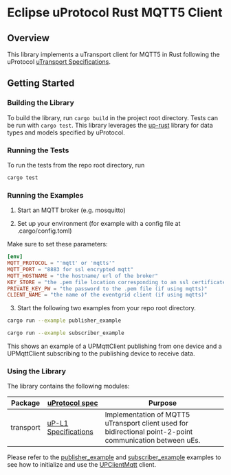 # Eclipse uProtocol Rust MQTT5 Client

## Overview

This library implements a uTransport client for MQTT5 in Rust following the uProtocol [uTransport Specifications](https://github.com/eclipse-uprotocol/uprotocol-spec/blob/main/up-l1/README.adoc).

## Getting Started

### Building the Library

To build the library, run `cargo build` in the project root directory. Tests can be run with `cargo test`. This library leverages the [up-rust](https://github.com/eclipse-uprotocol/up-rust/tree/main) library for data types and models specified by uProtocol.

### Running the Tests

To run the tests from the repo root directory, run
```bash
cargo test
```

### Running the Examples

1. Start an MQTT broker (e.g. mosquitto)

2. Set up your environment (for example with a config file at .cargo/config.toml)

Make sure to set these parameters:
```toml
[env]
MQTT_PROTOCOL = "'mqtt' or 'mqtts'"
MQTT_PORT = "8883 for ssl encrypted mqtt"
MQTT_HOSTNAME = "the hostname/ url of the broker"
KEY_STORE = "the .pem file location corresponding to an ssl certificate (if using mqtts)"
PRIVATE_KEY_PW = "the password to the .pem file (if using mqtts)"
CLIENT_NAME = "the name of the eventgrid client (if using mqtts)"
```

3. Start the following two examples from your repo root directory.

```bash
cargo run --example publisher_example
```

```bash
cargo run --example subscriber_example
```

This shows an example of a UPMqttClient publishing from one device and a UPMqttClient subscribing to the publishing device to receive data.

### Using the Library

The library contains the following modules:

Package | [uProtocol spec](https://github.com/eclipse-uprotocol/uprotocol-spec) | Purpose
---|---|---
transport | [uP-L1 Specifications](https://github.com/eclipse-uprotocol/uprotocol-spec/blob/main/up-l1/README.adoc) | Implementation of MQTT5 uTransport client used for bidirectional point-2-point communication between uEs.

Please refer to the [publisher_example](/examples/publisher_example.rs) and [subscriber_example](/examples/subscriber_example.rs) examples to see how to initialize and use the [UPClientMqtt](/src/transport.rs) client.
